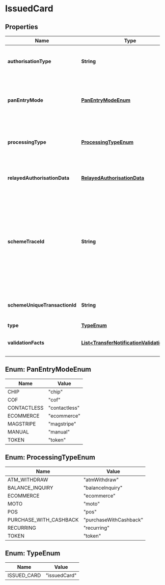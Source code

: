 

# IssuedCard


## Properties

| Name | Type | Description | Notes |
|------------ | ------------- | ------------- | -------------|
|**authorisationType** | **String** | The authorisation type. For example, **defaultAuthorisation**, **preAuthorisation**, **finalAuthorisation** |  [optional] |
|**panEntryMode** | [**PanEntryModeEnum**](#PanEntryModeEnum) | Indicates the method used for entering the PAN to initiate a transaction.  Possible values: **manual**, **chip**, **magstripe**, **contactless**, **cof**, **ecommerce**, **token**. |  [optional] |
|**processingType** | [**ProcessingTypeEnum**](#ProcessingTypeEnum) | Contains information about how the payment was processed. For example, **ecommerce** for online or **pos** for in-person payments. |  [optional] |
|**relayedAuthorisationData** | [**RelayedAuthorisationData**](RelayedAuthorisationData.md) | If you are using relayed authorisation, this object contains information from the relayed authorisation response from your server. |  [optional] |
|**schemeTraceId** | **String** | The identifier of the original payment provided by the scheme. The Id could be alphanumeric or numeric depending on the scheme. The schemeTraceID should be referring to an original schemeUniqueTransactionID provided in an earlier payment (not necessarily processed by Adyen). Instances of available schemeTraceId is authAdjustment or recurring payments. |  [optional] |
|**schemeUniqueTransactionId** | **String** | The unique identifier created by the scheme. The ID could be alphanumeric or numeric depending on the scheme. |  [optional] |
|**type** | [**TypeEnum**](#TypeEnum) | **issuedCard** |  [optional] |
|**validationFacts** | [**List&lt;TransferNotificationValidationFact&gt;**](TransferNotificationValidationFact.md) | The evaluation of the validation facts. See [validation checks](https://docs.adyen.com/issuing/validation-checks) for more information. |  [optional] |



## Enum: PanEntryModeEnum

| Name | Value |
|---- | -----|
| CHIP | &quot;chip&quot; |
| COF | &quot;cof&quot; |
| CONTACTLESS | &quot;contactless&quot; |
| ECOMMERCE | &quot;ecommerce&quot; |
| MAGSTRIPE | &quot;magstripe&quot; |
| MANUAL | &quot;manual&quot; |
| TOKEN | &quot;token&quot; |



## Enum: ProcessingTypeEnum

| Name | Value |
|---- | -----|
| ATM_WITHDRAW | &quot;atmWithdraw&quot; |
| BALANCE_INQUIRY | &quot;balanceInquiry&quot; |
| ECOMMERCE | &quot;ecommerce&quot; |
| MOTO | &quot;moto&quot; |
| POS | &quot;pos&quot; |
| PURCHASE_WITH_CASHBACK | &quot;purchaseWithCashback&quot; |
| RECURRING | &quot;recurring&quot; |
| TOKEN | &quot;token&quot; |



## Enum: TypeEnum

| Name | Value |
|---- | -----|
| ISSUED_CARD | &quot;issuedCard&quot; |



